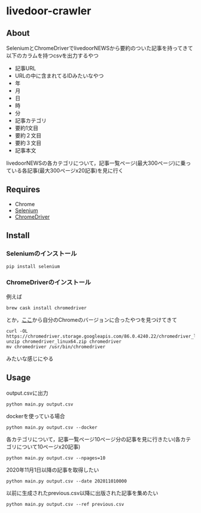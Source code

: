 # livedoor-crawler
## About
SeleniumとChromeDriverでlivedoorNEWSから要約のついた記事を持ってきて以下のカラムを持つcsvを出力するやつ
- 記事URL
- URLの中に含まれてるIDみたいなやつ
- 年
- 月
- 日
- 時
- 分
- 記事カテゴリ
- 要約1文目
- 要約２文目
- 要約３文目
- 記事本文

livedoorNEWSの各カテゴリについて，記事一覧ページ(最大300ページ)に乗っている各記事(最大300ページx20記事)を見に行く

## Requires
- Chrome
- [Selenium](https://github.com/SeleniumHQ/Selenium)
- [ChromeDriver](http://chromedriver.chromium.org/)

## Install
### Seleniumのインストール
```
pip install selenium
```

### ChromeDriverのインストール
例えば
```
brew cask install chromedriver
```
とか，[ここ](http://chromedriver.chromium.org/downloads)から自分のChromeのバージョンに合ったやつを見つけてきて
```
curl -OL https://chromedriver.storage.googleapis.com/86.0.4240.22/chromedriver_linux64.zip
unzip chromedriver_linux64.zip chromedriver
mv chromedriver /usr/bin/chromedriver
```
みたいな感じにやる

## Usage
output.csvに出力
```
python main.py output.csv
```
dockerを使っている場合
```
python main.py output.csv --docker
```
各カテゴリについて，記事一覧ページ10ページ分の記事を見に行きたい(各カテゴリについて10ページx20記事)
```
python main.py output.csv --npages=10
```
2020年11月1日以降の記事を取得したい
```
python main.py output.csv --date 202011010000
```
以前に生成されたprevious.csv以降に出版された記事を集めたい
```
python main.py output.csv --ref previous.csv
```
